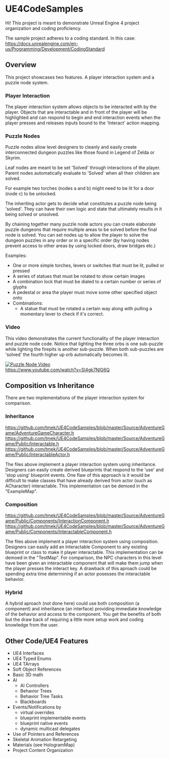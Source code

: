 # UE4CodeSamples

Hi! This project is meant to demonstrate Unreal Engine 4 project organization and coding proficiency.

The sample project adheres to a coding standard.  In this case: <br/>
https://docs.unrealengine.com/en-us/Programming/Development/CodingStandard

## Overview

This project showcases two features.  A player interaction system and a puzzle node system.

### Player Interaction

The player interaction system allows objects to be interacted with by the player.  Objects that are interactable and in front of the player will be highlighted and can respond to begin and end interaction events when the player presses and releases inputs bound to the 'Interact' action mapping.

### Puzzle Nodes

Puzzle nodes allow level designers to cleanly and easily create interconnected dungeon puzzles like those found in Legend of Zelda or Skyrim.

Leaf nodes are meant to be set 'Solved' through interactions of the player. Parent nodes automatically evaluate to 'Solved' when all their children are solved.

For example two torches (nodes a and b) might need to be lit for a door (node c) to be unlocked.

The inheriting actor gets to decide what constitutes a puzzle node being 'solved'. They can have their own logic and state that ultimately results in it being solved or unsolved.

By chaining together many puzzle node actors you can create elaborate puzzle dungeons that require multiple areas to be solved before the final node is solved.  You can set nodes up to allow the player to solve the dungeon puzzles in any order or in a specific order (by having nodes prevent access to other areas by using locked doors, draw bridges etc.)

Examples: 
* One or more simple torches, levers or switches that must be lit, pulled or pressed
* A series of statues that must be rotated to show certain images
* A combination lock that must be dialed to a certain number or series of glyphs
* A pedestal or area the player must move some other specified object onto
* Combinations:
  * A statue that must be rotated a certain way along with pulling a momentary lever to check if it's correct.


### Video

This video demonstrates the current functionality of the player interaction and puzzle node code.  Notice that lighting the three orbs is one sub-puzzle while lighting the firepits is another sub-puzzle.  When both sub-puzzles are 'solved' the fourth higher up orb automatically becomes lit.

[![Puzzle Node Video](http://img.youtube.com/vi/Sl4gk7NlG6Q/0.jpg)](http://www.youtube.com/watch?v=Sl4gk7NlG6Q)
<br/>https://www.youtube.com/watch?v=Sl4gk7NlG6Q

## Composition vs Inheritance

There are two implementations of the player interaction system for comparison.

### Inheritance 

https://github.com/tmek/UE4CodeSamples/blob/master/Source/AdventureGame/AdventureGameCharacter.h
https://github.com/tmek/UE4CodeSamples/blob/master/Source/AdventureGame/Public/Interactable.h
https://github.com/tmek/UE4CodeSamples/blob/master/Source/AdventureGame/Public/InteractableActor.h

The files above implement a player interaction system using inheritance.  Designers can easily create derived blueprints that respond to the 'use' and 'stop using' blueprint events.  One flaw of this approach is it would be difficult to make classes that have already derived from actor (such as ACharacter) interactable.  This implementation can be demoed in the "ExampleMap".

### Composition

https://github.com/tmek/UE4CodeSamples/blob/master/Source/AdventureGame/Public/Components/InteractionComponent.h
https://github.com/tmek/UE4CodeSamples/blob/master/Source/AdventureGame/Public/Components/InteractableComponent.h

The files above implement a player interaction system using composition.  Designers can easily add an Interactable Component to any existing blueprint or class to make it player interactable.  This implementation can be demoed in the "TestMap".  For comparison, the NPC characters in this level have been given an interactable component that will make them jump when the player presses the interact key.  A drawback of this aproach could be spending extra time determining if an actor posesses the interactable behavior.

### Hybrid 

A hybrid aproach (not done here) could use both composition (a component) and inheritance (an interface) providing immediate knowledge of the behavior and access to the component.  You get the benefits of both but the draw back of requiring a little more setup work and  coding knowledge from the user.

## Other Code/UE4 Features

* UE4 Interfaces
* UE4 Typed Enums
* UE4 TArrays
* Soft Object References
* Basic 3D math
* AI
  * AI Controllers
  * Behavior Trees
  * Behavior Tree Tasks
  * Blackboards
* Events/Notifications by
  * virtual overrides
  * blueprint implementable events
  * blueprint native events
  * dynamic multicast delegates
* Use of Pointers and References
* Skeletal Animation Retargeting
* Materials (see HologramMap)
* Project Content Organization
 





